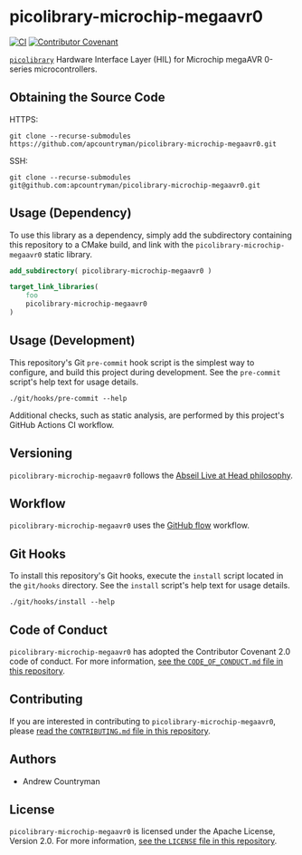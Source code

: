 # picolibrary-microchip-megaavr0
[![CI](https://github.com/apcountryman/picolibrary-microchip-megaavr0/actions/workflows/ci.yml/badge.svg)](https://github.com/apcountryman/picolibrary-microchip-megaavr0/actions/workflows/ci.yml)
[![Contributor Covenant](https://img.shields.io/badge/Contributor%20Covenant-2.0-4baaaa.svg)](CODE_OF_CONDUCT.md)

[`picolibrary`](https://github.com/apcountryman/picolibrary) Hardware Interface Layer
(HIL) for Microchip megaAVR 0-series microcontrollers.

## Obtaining the Source Code
HTTPS:
```shell
git clone --recurse-submodules https://github.com/apcountryman/picolibrary-microchip-megaavr0.git
```
SSH:
```shell
git clone --recurse-submodules git@github.com:apcountryman/picolibrary-microchip-megaavr0.git
```

## Usage (Dependency)
To use this library as a dependency, simply add the subdirectory containing this
repository to a CMake build, and link with the `picolibrary-microchip-megaavr0` static
library.
```cmake
add_subdirectory( picolibrary-microchip-megaavr0 )
```
```cmake
target_link_libraries(
    foo
    picolibrary-microchip-megaavr0
)
```

## Usage (Development)
This repository's Git `pre-commit` hook script is the simplest way to configure, and build
this project during development.
See the `pre-commit` script's help text for usage details.
```shell
./git/hooks/pre-commit --help
```

Additional checks, such as static analysis, are performed by this project's GitHub Actions
CI workflow.

## Versioning
`picolibrary-microchip-megaavr0` follows the [Abseil Live at Head
philosophy](https://abseil.io/about/philosophy).

## Workflow
`picolibrary-microchip-megaavr0` uses the [GitHub
flow](https://guides.github.com/introduction/flow/) workflow.

## Git Hooks
To install this repository's Git hooks, execute the `install` script located in the
`git/hooks` directory.
See the `install` script's help text for usage details.
```shell
./git/hooks/install --help
```

## Code of Conduct
`picolibrary-microchip-megaavr0` has adopted the Contributor Covenant 2.0 code of conduct.
For more information, [see the `CODE_OF_CONDUCT.md` file in this
repository](CODE_OF_CONDUCT.md).

## Contributing
If you are interested in contributing to `picolibrary-microchip-megaavr0`, please [read
the `CONTRIBUTING.md` file in this repository](CONTRIBUTING.md).

## Authors
- Andrew Countryman

## License
`picolibrary-microchip-megaavr0` is licensed under the Apache License, Version 2.0.
For more information, [see the `LICENSE` file in this repository](LICENSE).
